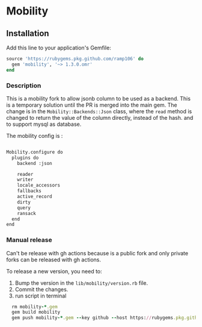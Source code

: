 Mobility
========

Installation
------------

Add this line to your application's Gemfile:

```ruby
source 'https://rubygems.pkg.github.com/ramp106' do
  gem 'mobility', '~> 1.3.0.omr'
end


```

### Description

This is a mobility fork to allow jsonb column to be used as a backend. This is a temporary solution until the PR is merged into the main gem.
The change is in the `Mobility::Backends::Json` class, where the `read` method is changed to return the value of the column directly, instead of the hash.
and to support mysql as database.

The mobility config is :

```diff

Mobility.configure do
  plugins do
    backend :json

    reader
    writer
    locale_accessors
    fallbacks
    active_record
    dirty
    query
    ransack
  end
end

```

### Manual release

Can't be release with gh actions because is a public fork and only private forks can be released with gh actions. 

To release a new version, you need to:

1. Bump the version in the `lib/mobility/version.rb` file.
2. Commit the changes.
3. run script in terminal
```ruby
  rm mobility-*.gem
  gem build mobility
  gem push mobility-*.gem --key github --host https://rubygems.pkg.github.com/ramp106
```